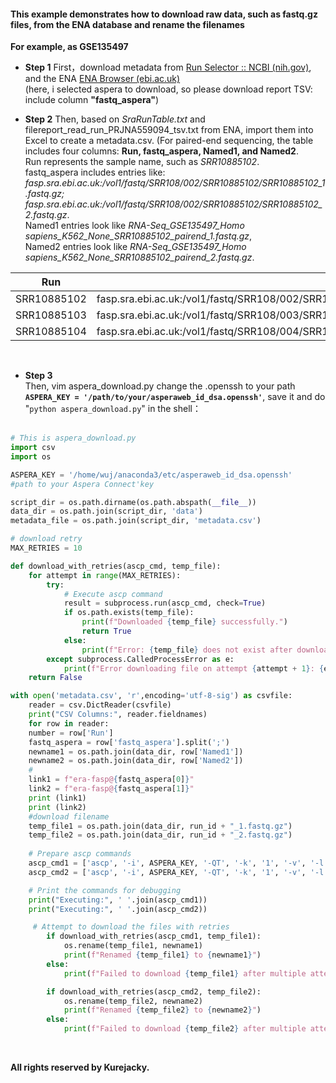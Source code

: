 #### This example demonstrates how to download raw data, such as fastq.gz files, from the ENA database and rename the filenames

**For example, as GSE135497**<br>

- **Step 1**
First，download metadata from [Run Selector :: NCBI (nih.gov)](https://www.ncbi.nlm.nih.gov/Traces/study/?acc=PRJNA559094&o=acc_s%3Aa), and the ENA [ENA Browser (ebi.ac.uk)](https://www.ebi.ac.uk/ena/browser/view/PRJNA559094)<br>
(here, i selected aspera to download, so please download report TSV: include column **"fastq_aspera"**)<br>

- **Step 2**
Then, based on *SraRunTable.txt* and filereport_read_run_PRJNA559094_tsv.txt from ENA, import them into Excel to create a metadata.csv.
(For paired-end sequencing, the table includes four columns: **Run, fastq_aspera, Named1, and Named2**.<br>
Run represents the sample name, such as *SRR10885102*.<br>
fastq_aspera includes entries like: *fasp.sra.ebi.ac.uk:/vol1/fastq/SRR108/002/SRR10885102/SRR10885102_1.fastq.gz; fasp.sra.ebi.ac.uk:/vol1/fastq/SRR108/002/SRR10885102/SRR10885102_2.fastq.gz*.<br>
Named1 entries look like *RNA-Seq_GSE135497_Homo sapiens_K562_None_SRR10885102_pairend_1.fastq.gz*,<br>
Named2 entries look like *RNA-Seq_GSE135497_Homo sapiens_K562_None_SRR10885102_pairend_2.fastq.gz*.<br>



| Run         | fastq_aspera                                                 | Named1                                                       | Named2                                                       |
| ----------- | ------------------------------------------------------------ | ------------------------------------------------------------ | ------------------------------------------------------------ |
| SRR10885102 | fasp.sra.ebi.ac.uk:/vol1/fastq/SRR108/002/SRR10885102/SRR10885102_1.fastq.gz;fasp.sra.ebi.ac.uk:/vol1/fastq/SRR108/002/SRR10885102/SRR10885102_2.fastq.gz | scRNAseq_GSE135497_None_Homo_sapiens_K562_SRR10885102_pairend_1.fastq.gz | scRNAseq_GSE135497_None_Homo_sapiens_K562_SRR10885102_pairend_2.fastq.gz |
| SRR10885103 | fasp.sra.ebi.ac.uk:/vol1/fastq/SRR108/003/SRR10885103/SRR10885103_1.fastq.gz;fasp.sra.ebi.ac.uk:/vol1/fastq/SRR108/003/SRR10885103/SRR10885103_2.fastq.gz | scRNAseq_GSE135497_None_Homo_sapiens_K562_SRR10885103_pairend_1.fastq.gz | scRNAseq_GSE135497_None_Homo_sapiens_K562_SRR10885103_pairend_2.fastq.gz |
| SRR10885104 | fasp.sra.ebi.ac.uk:/vol1/fastq/SRR108/004/SRR10885104/SRR10885104_1.fastq.gz;fasp.sra.ebi.ac.uk:/vol1/fastq/SRR108/004/SRR10885104/SRR10885104_2.fastq.gz | scRNAseq_GSE135497_None_Mus_musculus_1_1_1_Mix_of_3T3_cells__Embryonic_Stem_Cells_and_Neutrophils__all_from_mouse__SRR10885104_pairend_1.fastq.gz | scRNAseq_GSE135497_None_Mus_musculus_1_1_1_Mix_of_3T3_cells__Embryonic_Stem_Cells_and_Neutrophils__all_from_mouse__SRR10885104_pairend_2.fastq.gz |
<br>

- **Step 3** <br>
Then, vim aspera_download.py  change the .openssh to your path **`ASPERA_KEY = '/path/to/your/asperaweb_id_dsa.openssh'`**, save it and do "`python aspera_download.py`" in the shell：<br><br>
```python
# This is aspera_download.py
import csv
import os

ASPERA_KEY = '/home/wuj/anaconda3/etc/asperaweb_id_dsa.openssh'
#path to your Aspera Connect'key

script_dir = os.path.dirname(os.path.abspath(__file__))
data_dir = os.path.join(script_dir, 'data')
metadata_file = os.path.join(script_dir, 'metadata.csv')

# download retry
MAX_RETRIES = 10

def download_with_retries(ascp_cmd, temp_file):
    for attempt in range(MAX_RETRIES):
        try:
            # Execute ascp command
            result = subprocess.run(ascp_cmd, check=True)
            if os.path.exists(temp_file):
                print(f"Downloaded {temp_file} successfully.")
                return True
            else:
                print(f"Error: {temp_file} does not exist after download attempt {attempt + 1}.")
        except subprocess.CalledProcessError as e:
            print(f"Error downloading file on attempt {attempt + 1}: {e}")
    return False

with open('metadata.csv', 'r',encoding='utf-8-sig') as csvfile:
    reader = csv.DictReader(csvfile)
    print("CSV Columns:", reader.fieldnames)
	for row in reader:
    number = row['Run']
    fastq_aspera = row['fastq_aspera'].split(';')
    newname1 = os.path.join(data_dir, row['Named1'])
    newname2 = os.path.join(data_dir, row['Named2'])
    #
    link1 = f"era-fasp@{fastq_aspera[0]}"
    link2 = f"era-fasp@{fastq_aspera[1]}"
    print (link1)
    print (link2)
    #download filename
    temp_file1 = os.path.join(data_dir, run_id + "_1.fastq.gz")
    temp_file2 = os.path.join(data_dir, run_id + "_2.fastq.gz")
    
    # Prepare ascp commands
    ascp_cmd1 = ['ascp', '-i', ASPERA_KEY, '-QT', '-k', '1', '-v', '-l', '300m', '-P', '33001', link1, temp_file1]
    ascp_cmd2 = ['ascp', '-i', ASPERA_KEY, '-QT', '-k', '1', '-v', '-l', '300m', '-P', '33001', link2, temp_file2]

    # Print the commands for debugging
    print("Executing:", ' '.join(ascp_cmd1))
    print("Executing:", ' '.join(ascp_cmd2))

   	 # Attempt to download the files with retries
        if download_with_retries(ascp_cmd1, temp_file1):
            os.rename(temp_file1, newname1)
            print(f"Renamed {temp_file1} to {newname1}")
        else:
            print(f"Failed to download {temp_file1} after multiple attempts.")

        if download_with_retries(ascp_cmd2, temp_file2):
            os.rename(temp_file2, newname2)
            print(f"Renamed {temp_file2} to {newname2}")
        else:
            print(f"Failed to download {temp_file2} after multiple attempts.")
```
<br>

**All rights reserved by Kurejacky.**
